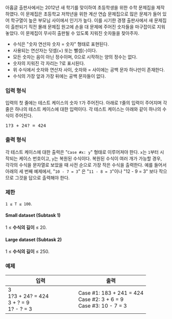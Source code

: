아홉글 출판사에서는 2012년 새 학기를 맞이하여 초등학생을 위한 수학 문제집을 제작하였다. 이 문제집은 초등학교 저학년을 위한 계산 연습 문제집으로 많은 문제가 들어 있어 학구열이 높은 부모님 사이에서 인기가 높다. 이를 시기한 경쟁 출판사에서 새 문제집이 출판되기 직전 몰래 문제집 원고에 손을 대 문제에 주어진 숫자들을 마구잡이로 지워 놓았다. 이 문제집이 무사히 출판될 수 있도록 지워진 숫자들을 찾아주자.

* 수식은 "숫자 연산자 숫자 = 숫자" 형태로 표현된다.
* 사용되는 연산자는 덧셈(+) 또는 뺄셈(-)이다.
* 모든 숫자는 음이 아닌 정수이며, 0으로 시작하는 양의 정수는 없다.
* 숫자의 지워진 각 자리는 ?로 표시된다.
* 위 수식에서 숫자와 연산자 사이, 숫자와 = 사이에는 공백 문자 하나만이 존재한다.
* 수식의 가장 앞과 가장 뒤에는 공백 문자들이 없다.

### 입력 형식

입력의 첫 줄에는 테스트 케이스의 숫자 `T`가 주어진다. 아래로 `T`줄의 입력이 주어지며 각 줄은 하나의 테스트 케이스에 대한 입력이다. 각 테스트 케이스는 아래와 같이 하나의 수식이 주어진다.

<pre>
1?3 + 24? = 424
</pre>

### 출력 형식

각 테스트 케이스에 대한 출력은 "`Case #x: y`" 형태로 이루어져야 한다. `x`는 `1`부터 시작되는 케이스 번호이고, `y`는 복원된 수식이다. 복원된 수식이 여러 개가 가능할 경우, 각각의 수식을 문자열로 보았을 때 사전 순으로 가장 작은 수식을 출력한다. 예를 들어서 아래의 세 번째 예제에서, "`10 - 7 = 3`" 은 "`11 - 8 = 3`"이나 "12 - 9 = 3" 보다 작으므로 그것을 답으로 출력해야 한다.

### 제한

`1 ≤ T ≤ 100`.

#### Small dataset (Subtask 1)

1 ≤  **수식의 길이**  ≤ 20.

#### Large dataset (Subtask 2)

1 ≤  **수식의 길이**  ≤ 250.

### 예제

<table class='table table-bordered table-condensed'>
 <thead>
  <tr>
   <th style="width: 50%;">입력</th>
   <th style="width: 50%;">출력</th>
  </tr>
 </thead>
 <tbody>
  <tr class="code-font">
   <td>3<br/>
1?3 + 24? = 424<br/>
3 + ? = 9<br/>
1? - ? = 3</td>
   <td>Case #1: 183 + 241 = 424<br/>
Case #2: 3 + 6 = 9<br/>
Case #3: 10 - 7 = 3</td>
  </tr>
 </tbody>
</table>
